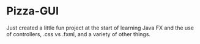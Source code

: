 # Pizza-GUI
Just created a little fun project at the start of learning Java FX and the use of controllers, .css vs .fxml, and a variety of other things.
